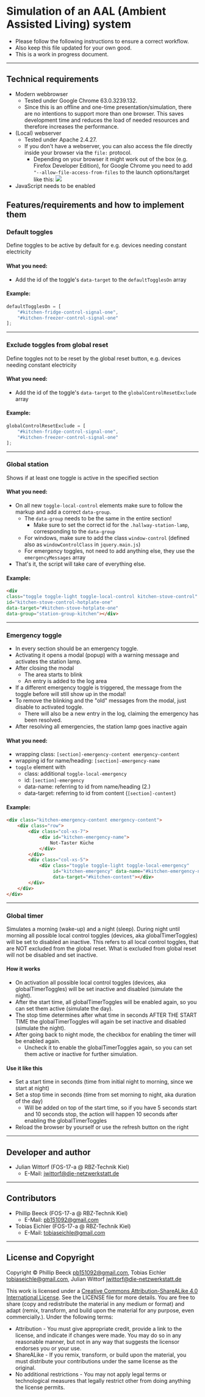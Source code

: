 # Simulation of an AAL (Ambient Assisted Living) system

* Please follow the following instructions to ensure a correct workflow.
* Also keep this file updated for your own good.
* This is a work in progress document.

---------------------------------------


## Technical requirements

* Modern webbrowser
	* Tested under Google Chrome 63.0.3239.132.
	* Since this is an offline and one-time presentation/simulation, there are no intentions to support more than one browser. This saves development time and reduces the load of needed resources and therefore increases the performance.
* (Local) webserver
	* Tested under Apache 2.4.27.
	* If you don't have a webserver, you can also access the file directly inside your browser via the `file:` protocol.
		* Depending on your browser it might work out of the box (e.g. Firefox Developer Edition), for Google Chrome you need to add `"--allow-file-access-from-files` to the launch options/target like this:
		![](DOC-Google-Chrome-Settings.png)
* JavaScript needs to be enabled


## Features/requirements and how to implement them

### Default toggles
Define toggles to be active by default for e.g. devices needing constant electricity

#### What you need:
* Add the id of the toggle's `data-target` to the `defaultTogglesOn` array

#### Example:
```js
defaultTogglesOn = [
    "#kitchen-fridge-control-signal-one",
    "#kitchen-freezer-control-signal-one"
];
```

---------------------------------------


### Exclude toggles from global reset
Define toggles not to be reset by the global reset button, e.g. devices needing constant electricity

#### What you need:
* Add the id of the toggle's `data-target` to the `globalControlResetExclude` array

#### Example:
```js
globalControlResetExclude = [
    "#kitchen-fridge-control-signal-one",
    "#kitchen-freezer-control-signal-one"
];
```

---------------------------------------


### Global station
Shows if at least one toggle is active in the specified section

#### What you need:
* On all new `toggle-local-control` elements make sure to follow the markup and add a correct `data-group`.
	* The `data-group` needs to be the same in the entire section!
		* Make sure to set the correct id for the `.hallway-station-lamp`, corresponding to the `data-group`
	* For windows, make sure to add the class `window-control` (defined also as `windowControlClass` in `jquery.main.js`)
	* For emergency toggles, not need to add anything else, they use the `emergencyMessages` array
* That's it, the script will take care of everything else.

#### Example:
```html
<div
class="toggle toggle-light toggle-local-control kitchen-stove-control"
id="kitchen-stove-control-hotplate-one"
data-target="#kitchen-stove-hotplate-one"
data-group="station-group-kitchen"></div>
```

---------------------------------------


### Emergency toggle
* In every section should be an emergency toggle.
* Activating it opens a modal (popup) with a warning message and activates the station lamp.
* After closing the modal
	* The area starts to blink
	* An entry is added to the log area
* If a different emergency toggle is triggered, the message from the toggle before will still show up in the modal!
* To remove the blinking and the "old" messages from the modal, just disable to activated toggle.
	* There will also be a new entry in the log, claiming the emergency has been resolved.
* After resolving all emergencies, the station lamp goes inactive again

#### What you need:
* wrapping class: `[section]-emergency-content emergency-content`
* wrapping id for name/heading: `[section]-emergency-name`
* `toggle` element with
	* class: additional `toggle-local-emergency` 
	* id: `[section]-emergency` 
	* data-name: referring to id from name/heading (2.)
	* data-target: referring to id from content (`[section]-content`) 

#### Example:
```html
<div class="kitchen-emergency-content emergency-content">
    <div class="row">
        <div class="col-xs-7">
            <div id="kitchen-emergency-name">
                Not-Taster Küche
            </div>
        </div>
        <div class="col-xs-5">
            <div class="toggle toggle-light toggle-local-emergency"
                 id="kitchen-emergency" data-name="#kitchen-emergency-name"
                 data-target="#kitchen-content"></div>
        </div>
    </div>
</div>
```

---------------------------------------


### Global timer

Simulates a morning (wake-up) and a night (sleep).
During night until morning all possible local control toggles (devices, aka globalTimerToggles) will be set to disabled an inactive.
This refers to all local control toggles, that are NOT excluded from the global reset. What is excluded from global reset will not be disabled and set inactive.

#### How it works
* On activation all possible local control toggles (devices, aka globalTimerToggles) will be set inactive and disabled (simulate the night).
* After the start time, all globalTimerToggles will be enabled again, so you can set them active (simulate the day).
* The stop time determines after what time in seconds AFTER THE START TIME the globalTimerToggles will again be set inactive and disabled (simulate the night).
* After going back to night mode, the checkbox for enabling the timer will be enabled again.
	* Uncheck it to enable the globalTimerToggles again, so you can set them active or inactive for further simulation.

#### Use it like this
* Set a start time in seconds (time from initial night to morning, since we start at night)
* Set a stop time in seconds (time from set morning to night, aka duration of the day)
	* Will be added on top of the start time,
	so if you have 5 seconds start and 10 seconds stop,
	the action will happen 10 seconds after enabling the globalTimerToggles
* Reload the browser by yourself or use the refresh button on the right

---------------------------------------


## Developer and author

* Julian Wittorf (FOS-17-a @ RBZ-Technik Kiel)
	* E-Mail: [<jwittorf@die-netzwerkstatt.de>](mailto:jwittorf@die-netzwerkstatt.de)

---------------------------------------


## Contributors

* Phillip Beeck (FOS-17-a @ RBZ-Technik Kiel)
	* E-Mail: [<pb151092@gmail.com>](mailto:pb151092@gmail.com)
* Tobias Eichler (FOS-17-a @ RBZ-Technik Kiel)
	* E-Mail: [<tobiaseichle@gmail.com>](mailto:tobiaseichle@gmail.com)

---------------------------------------


## License and Copyright

Copyright © Phillip Beeck [<pb151092@gmail.com>](mailto:pb151092@gmail.com), Tobias Eichler [<tobiaseichle@gmail.com>](mailto:tobiaseichle@gmail.com), Julian Wittorf [<jwittorf@die-netzwerkstatt.de>](mailto:jwittorf@die-netzwerkstatt.de)

This work is licensed under a [Creative Commons Attribution-ShareALike 4.0 International License](http://creativecommons.org/licenses/by-sa/4.0/). See the LICENSE file for more details.
You are free to share (copy and redistribute the material in any medium or format) and adapt (remix, transform, and build upon the material for any purpose, even commercially.).
Under the following terms:
* Attribution - You must give appropriate credit, provide a link to the license, and indicate if changes were made. You may do so in any reasonable manner, but not in any way that suggests the licensor endorses you or your use.
* ShareALike - If you remix, transform, or build upon the material, you must distribute your contributions under the same license as the original.
* No additional restrictions - You may not apply legal terms or technological measures that legally restrict other from doing anything the license permits.
